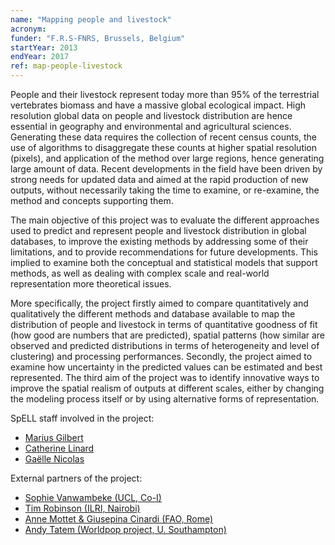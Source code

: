 ```yaml
---
name: "Mapping people and livestock"
acronym: 
funder: "F.R.S-FNRS, Brussels, Belgium"
startYear: 2013
endYear: 2017
ref: map-people-livestock
---
```


People and their livestock represent today more than 95% of the terrestrial vertebrates biomass and have a massive global ecological impact. High resolution global data on people and livestock distribution are hence essential in geography and environmental and agricultural sciences. Generating these data requires the collection of recent census counts, the use of algorithms to disaggregate these counts at higher spatial resolution (pixels), and application of the method over large regions, hence generating large amount of data. Recent developments in the field have been driven by strong needs for updated data and aimed at the rapid production of new outputs, without necessarily taking the time to examine, or re-examine, the method and concepts supporting them.

The main objective of this project was to evaluate the different approaches used to predict and represent people and livestock distribution in global databases, to improve the existing methods by addressing some of their limitations, and to provide recommendations for future developments. This implied to examine both the conceptual and statistical models that support methods, as well as dealing with complex scale and real-world representation more theoretical issues. 

More specifically, the project firstly aimed to compare quantitatively and qualitatively the different methods and database available to map the distribution of people and livestock in terms of quantitative goodness of fit (how good are numbers that are predicted), spatial patterns (how similar are observed and predicted distributions in terms of heterogeneity and level of clustering) and processing performances. Secondly, the project aimed to examine how uncertainty in the predicted values can be estimated and best represented. The third aim of the project was to identify innovative ways to improve the spatial realism of outputs at different scales, either by changing the modeling process itself or by using alternative forms of representation.

SpELL staff involved in the project:
* [Marius Gilbert](/person/marius-gilbert)
* [Catherine Linard](/person/catherine-linard)
* [Gaëlle Nicolas](/person/gaelle-nicolas)

External partners of the project:
* [Sophie Vanwambeke (UCL, Co-I)](http://www.uclouvain.be/sophie.vanwambeke)
* [Tim Robinson (ILRI, Nairobi)](http://www.ilri.org)
* [Anne Mottet & Giusepina Cinardi (FAO, Rome)](http://www.fao.org)
* [Andy Tatem (Worldpop project, U. Southampton)](http://worldpop.org.uk)



